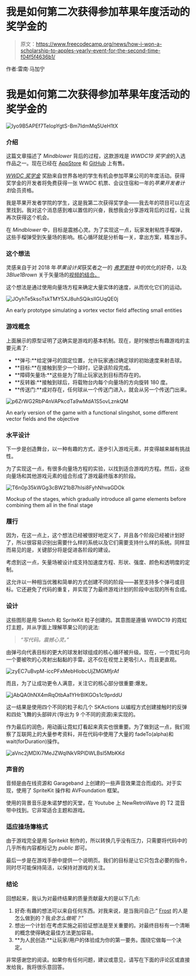 # 我是如何第二次获得参加苹果年度活动的奖学金的

> 原文：<https://www.freecodecamp.org/news/how-i-won-a-scholarship-to-apples-yearly-event-for-the-second-time-f04f5f4636b1/>

作者:雷南·马加宁

# 我是如何第二次获得参加苹果年度活动的奖学金的

![lyo9B5APEf7TeIopYgtS-Bm7IdmMq5UeH1tX](img/a45ad33be28f9ad60e14be2d5b8ac94d.png)

### 介绍

这篇文章描述了 *Mindblower* 背后的过程，这款游戏是 *WWDC19 奖学金*的入选作品之一。现在已经在 [AppStore](https://itunes.apple.com/us/app/mindblower-the-game/id1460079689) 和 [GitHub](https://github.com/RenanMagagnin/mindblower-wwdc19) 上有售。

[*WWDC 奖学金*](https://developer.apple.com/wwdc19/scholarships/) 奖励来自世界各地的学生有机会参加苹果公司的年度活动。获得奖学金的开发者将免费获得一张 WWDC 机票、会议住宿和一年的*苹果开发者计划*会员资格。

我是苹果开发者学院的学生，这是我第二次获得奖学金——我去年的项目可以在这里找到。我对这个消息感到难以置信的兴奋，我想我会分享游戏背后的过程，让我再次获得这个机会。

在 *Mindblower* 中，目标是震撼心灵。为了实现这一点，玩家发射粘性手榴弹，这些手榴弹受到矢量场的影响。核心循环就是分析每一关，拿出方案，精准出手。

### 这个想法

灵感来自于对 2018 年*苹果设计奖*获奖者之一的 [*弗罗斯特*](https://www.youtube.com/watch?v=Ry7VFcDNUMA) 中的优化的好奇，以及 *3Blue1Brown* 关于矢量场的[视频的结合。](https://www.youtube.com/watch?v=rB83DpBJQsE)

这个想法是通过使用向量场方程来确定大量实体的速度，从而优化它们的运动。

![JOyhTe5ksoTskTMY5XJ8uhSQikslIGUqQE0j](img/d78da016e9643986b9b95fa8a24a06b4.png)

An early prototype simulating a vortex vector field affecting small entities

### 游戏概念

上面展示的原型证明了这确实是游戏的基本机制。现在，是时候想出有趣游戏的主要元素了:

*   **弹弓:**给定弹弓的固定位置，允许玩家通过确定球的初始速度来射击球。
*   **目标:**在接触到至少一个球时，记录该阶段完成。
*   **障碍矢量场:**这些是为了阻止玩家达到目标而存在的。
*   **反转器:**接触到球后，将载物台内每个向量场的方向旋转 180 度。
*   **传送门:**成对存在，任何球从一个传送门进入，就会从另一个传送门出来。

![p6ZrWG2RbP4nVAPkcdTa9wMdA1S5ovLznkQM](img/e8e5d1da58b39d65ee3840a78bfe449d.png)

An early version of the game with a functional slingshot, some different vector fields and the objective

### 水平设计

下一步是创造舞台，以一种有趣的方式，逐步引入游戏元素，并变得越来越有挑战性。

为了实现这一点，有很多向量场方程的实验，以找到适合游戏的方程。然后，这些向量场和其他游戏元素的组合形成了游戏最终版本的阶段。

![T6n0p35kWGg3cBW21bB7hIsi8FyhNhvaGDOk](img/eacb74cd021e040257d1ec2b013a2079.png)

Mockup of the stages, which gradually introduce all game elements before combining them all in the final stage

### 履行

因为，在这一点上，这个想法已经被很好地定义了，并且各个阶段已经被计划好了，所以很容易识别出需要什么样的系统以及它们需要支持什么样的系统。同样显而易见的是，关键部分将是促进各阶段的建设。

考虑到这一点，矢量场被设计成支持加速度方程、形状、强度、颜色和透明度的定制。

这允许以一种相当优雅和简单的方式创建不同的阶段——甚至支持多个弹弓或目标。它还避免了代码的重复，并实现了为最终游戏计划的阶段中出现的所有合成。

### 设计

这些图形是用 Sketch 和 SpriteKit 粒子创建的。其意图是遵循 WWDC19 的霓虹灯主题，并从字面上理解苹果公司的说法:

> *“写代码。震撼心灵。”*

由弹弓向代表目标的更大的球发射球组成的核心循环被升级。现在，一个霓虹弓向一个要被吹的心灵射出黏黏的手雷。这不仅在视觉上更吸引人，而且更直观。

![zyEC7uBvpM-iccPFxMebHlobcUjZMGMfjrAf](img/59585a4b97f9d8d877aea2fba44db524.png)

而且，为了让成功更令人满意，关注它的核心部分很重要:爆发。

![jAbQA0hNX4mRqOtbAa1YHrBIKGOs1c9prddU](img/57977d7763a77cce9e22a673382ec4f6.png)

这一结果是使用四个不同的粒子和几个 SKActions 以编程方式创建接触时的反弹和四处飞舞的头部碎片(导出为 9 个不同的资源)来实现的。

作为最后的润色，用动画让霓虹灯看起来真实也很重要。为了做到这一点，我们观察了互联网上的大量参考资料，并在代码中使用了大量的 fadeTo(alpha)和 wait(forDuration)操作。

![aVnc2jMDXi7MeJZWqINkVRPlDWLBsI5MbKKd](img/21d002ec85bab9ed8d3610fd747ed05e.png)

### 声音的

音频是由在线资源和 Garageband 上创建的一些声音效果混合而成的。对于实现，使用了 SpriteKit 操作和 AVFoundation 框架。

使用的背景音乐是朱诺梦想的天堂，在 Youtube 上 NewRetroWave 的 T2 混音带中找到。它非常适合主题和游戏。

### 适应操场簿格式

由于游戏完全是用 Spritekit 制作的，所以转换几乎没有压力，只需要将代码中的几乎所有内容都标记为 *public* 即可。

最后一步是在游戏手册中提供一个说明页。我们的目标是让它只包含必要的指令，同时尽可能保持简洁，以保持对游戏的关注。

### 结论

回想起来，我认为对最终结果的质量贡献最大的是以下几点:

1.  好奇:有趣的想法可以来自任何东西。对我来说，是当我问自己:“ [Frost](https://www.youtube.com/watch?v=Ry7VFcDNUMA) 的人是怎么做到的？我*会怎么做呢？”*
2.  想出一个计划:在考虑实施之前验证想法是至关重要的。对最终目标有一个清晰的概念使得确定最佳方法更加容易。
3.  **为人民创造:**让玩家/用户的体验成为你的第一要务。围绕它做每一个决定。

非常感谢您的阅读。如果你有任何问题，建议或意见，请写在下面的评论区或直接发给我，我将很乐意回答。